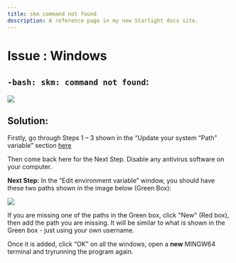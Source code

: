 ```yaml
---
title: skm command not found
description: A reference page in my new Starlight docs site.
---
```

<h1>Issue : Windows </h1>

## `-bash: skm: command not found`:
![](https://i.imgur.com/PMDiueq.png?1)

## Solution: 

Firstly, go through Steps 1 – 3 shown in the “Update your system “Path” variable” section [here](./update-system-path.md) 
    
Then come back here for the Next Step.
Disable any antivirus software on your computer.

**Next Step:**
In the “Edit environment variable” window, you should have these two paths shown in the image below (Green Box):

![](https://i.imgur.com/H9sF33y.png)

If you are missing one of the paths in the Green box, click "New" (Red box), then add the
path you are missing. 
It will be similar to what is shown in the Green box - just using your own username.

Once it is added, click “OK” on all the windows, open a **new** MINGW64 terminal and tryrunning the program again.
